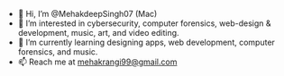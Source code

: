 - 👋 Hi, I’m @MehakdeepSingh07 (Mac)
- 👀 I’m interested in cybersecurity, computer forensics, web-design & development, music, art, and video editing.
- 🌱 I’m currently learning designing apps, web development, computer forensics, and music.
- 📫 Reach me at mehakrangi99@gmail.com

<!---
MehakdeepSingh07/MehakdeepSingh07 is a ✨ special ✨ repository because its `README.md` (this file) appears on your GitHub profile.
You can click the Preview link to take a look at your changes.
--->
